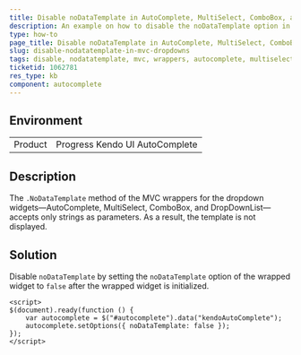 ```yaml
---
title: Disable noDataTemplate in AutoComplete, MultiSelect, ComboBox, and DropDownList for MVC
description: An example on how to disable the noDataTemplate option in the AutoComplete, MultiSelect, ComboBox, and DropDownList MVC wrappers.
type: how-to
page_title: Disable noDataTemplate in AutoComplete, MultiSelect, ComboBox or DropDownList | UI for ASP.NET MVC
slug: disable-nodatatemplate-in-mvc-dropdowns
tags: disable, nodatatemplate, mvc, wrappers, autocomplete, multiselect, combobox, dropdownlist
ticketid: 1062781
res_type: kb
component: autocomplete
---
```


## Environment

<table>
 <tr>
  <td>Product</td>
  <td>Progress Kendo UI AutoComplete</td>
 </tr>
</table>

## Description

The `.NoDataTemplate` method of the MVC wrappers for the dropdown widgets&mdash;AutoComplete, MultiSelect, ComboBox, and DropDownList&mdash;accepts only strings as parameters. As a result, the template is not displayed.

## Solution

Disable `noDataTemplate` by setting the `noDataTemplate` option of the wrapped widget to `false` after the wrapped widget is initialized.

```dojo
<script>
$(document).ready(function () {
    var autocomplete = $("#autocomplete").data("kendoAutoComplete");
    autocomplete.setOptions({ noDataTemplate: false });
});
</script>
```

